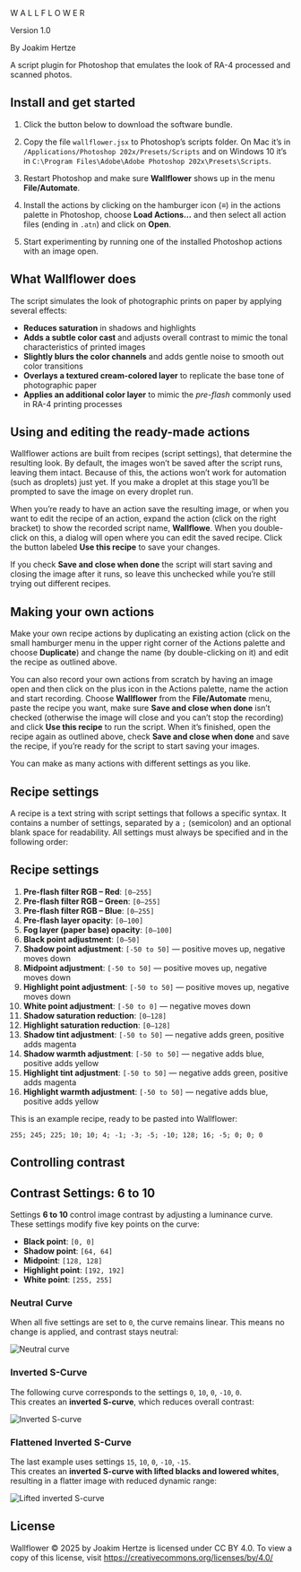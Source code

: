 W A L L F L O W E R

Version 1.0

By Joakim Hertze

A script plugin for Photoshop that emulates the look of RA-4 processed and scanned photos.

## Install and get started

1. Click the button below to download the software bundle.

2. Copy the file `wallflower.jsx` to Photoshop’s scripts folder. On Mac it&#8217;s in `/Applications/Photoshop 202x/Presets/Scripts` and on Windows 10 it&#8217;s in `C:\Program Files\Adobe\Adobe Photoshop 202x\Presets\Scripts`.

3. Restart Photoshop and make sure **Wallflower** shows up in the menu **File/Automate**.

4. Install the actions by clicking on the hamburger icon (≡) in the actions palette in Photoshop, choose **Load Actions&#8230;** and then select all action files (ending in `.atn`) and click on **Open**.

5. Start experimenting by running one of the installed Photoshop actions with an image open.

## What Wallflower does

The script simulates the look of photographic prints on paper by applying several effects:

- **Reduces saturation** in shadows and highlights  
- **Adds a subtle color cast** and adjusts overall contrast to mimic the tonal characteristics of printed images  
- **Slightly blurs the color channels** and adds gentle noise to smooth out color transitions  
- **Overlays a textured cream-colored layer** to replicate the base tone of photographic paper  
- **Applies an additional color layer** to mimic the *pre-flash* commonly used in RA-4 printing processes


## Using and editing the ready-made actions

Wallflower actions are built from recipes (script settings), that determine the resulting look. By default, the images won’t be saved after the script runs, leaving them intact. Because of this, the actions won’t work for automation (such as droplets) just yet. If you make a droplet at this stage you’ll be prompted to save the image on every droplet run.

When you’re ready to have an action save the resulting image, or when you want to edit the recipe of an action, expand the action (click on the right bracket) to show the recorded script name, **Wallflowe**. When you double-click on this, a dialog will open where you can edit the saved recipe. Click the button labeled **Use this recipe** to save your changes.

If you check **Save and close when done** the script will start saving and closing the image after it runs, so leave this unchecked while you’re still trying out different recipes.

## Making your own actions

Make your own recipe actions by duplicating an existing action (click on the small hamburger menu in the upper right corner of the Actions palette and choose **Duplicate**) and change the name (by double-clicking on it) and edit the recipe as outlined above.

You can also record your own actions from scratch by having an image open and then click on the plus icon in the Actions palette, name the action and start recording. Choose **Wallflower** from the **File/Automate** menu, paste the recipe you want, make sure **Save and close when done** isn’t checked (otherwise the image will close and you can’t stop the recording) and click **Use this recipe** to run the script. When it’s finished, open the recipe again as outlined above, check **Save and close when done** and save the recipe, if you’re ready for the script to start saving your images.

You can make as many actions with different settings as you like.

## Recipe settings

A recipe is a text string with script settings that follows a specific syntax. It contains a number of settings, separated by a `;` (semicolon) and an optional blank space for readability. All settings must always be specified and in the following order:


## Recipe settings

1. **Pre-flash filter RGB – Red**: `[0–255]`  
2. **Pre-flash filter RGB – Green**: `[0–255]`  
3. **Pre-flash filter RGB – Blue**: `[0–255]`  
4. **Pre-flash layer opacity**: `[0–100]`  
5. **Fog layer (paper base) opacity**: `[0–100]`  
6. **Black point adjustment**: `[0–50]`  
7. **Shadow point adjustment**: `[-50 to 50]` — positive moves up, negative moves down  
8. **Midpoint adjustment**: `[-50 to 50]` — positive moves up, negative moves down  
9. **Highlight point adjustment**: `[-50 to 50]` — positive moves up, negative moves down  
10. **White point adjustment**: `[-50 to 0]` — negative moves down  
11. **Shadow saturation reduction**: `[0–128]`  
12. **Highlight saturation reduction**: `[0–128]`  
13. **Shadow tint adjustment**: `[-50 to 50]` — negative adds green, positive adds magenta  
14. **Shadow warmth adjustment**: `[-50 to 50]` — negative adds blue, positive adds yellow  
15. **Highlight tint adjustment**: `[-50 to 50]` — negative adds green, positive adds magenta  
16. **Highlight warmth adjustment**: `[-50 to 50]` — negative adds blue, positive adds yellow


This is an example recipe, ready to be pasted into Wallflower:

`255; 245; 225; 10; 10; 4; -1; -3; -5; -10; 128; 16; -5; 0; 0; 0`

## Controlling contrast

## Contrast Settings: 6 to 10

Settings **6 to 10** control image contrast by adjusting a luminance curve. These settings modify five key points on the curve:

- **Black point**: `[0, 0]`  
- **Shadow point**: `[64, 64]`  
- **Midpoint**: `[128, 128]`  
- **Highlight point**: `[192, 192]`  
- **White point**: `[255, 255]`

### Neutral Curve

When all five settings are set to `0`, the curve remains linear. This means no change is applied, and contrast stays neutral:

![Neutral curve](/curve-neutral.jpg)

### Inverted S-Curve

The following curve corresponds to the settings `0`, `10`, `0`, `-10`, `0`.  
This creates an **inverted S-curve**, which reduces overall contrast:

![Inverted S-curve](/curve-inverted-s.jpg)

### Flattened Inverted S-Curve

The last example uses settings `15`, `10`, `0`, `-10`, `-15`.  
This creates an **inverted S-curve with lifted blacks and lowered whites**, resulting in a flatter image with reduced dynamic range:

![Lifted inverted S-curve](/curve-inverteds-lifted.jpg)

## License

Wallflower © 2025 by Joakim Hertze is licensed under CC BY 4.0. To view a copy of this license, visit https://creativecommons.org/licenses/by/4.0/